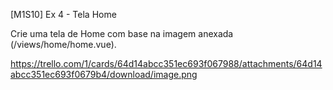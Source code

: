 [M1S10] Ex 4 - Tela Home

Crie uma tela de Home com base na imagem anexada (/views/home/home.vue).

https://trello.com/1/cards/64d14abcc351ec693f067988/attachments/64d14abcc351ec693f0679b4/download/image.png
